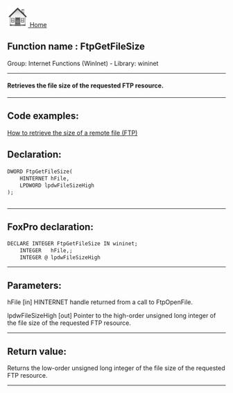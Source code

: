 [<img src="../../images/home.png"> Home ](https://github.com/VFPX/Win32API)  

## Function name : FtpGetFileSize
Group: Internet Functions (WinInet) - Library: wininet    
***  


#### Retrieves the file size of the requested FTP resource.
***  


## Code examples:
[How to retrieve the size of a remote file (FTP)](../../samples/sample_069.md)  

## Declaration:
```foxpro  
DWORD FtpGetFileSize(
    HINTERNET hFile,
    LPDWORD lpdwFileSizeHigh
);
  
```  
***  


## FoxPro declaration:
```foxpro  
DECLARE INTEGER FtpGetFileSize IN wininet;
	INTEGER   hFile,;
	INTEGER @ lpdwFileSizeHigh  
```  
***  


## Parameters:
hFile
[in] HINTERNET handle returned from a call to FtpOpenFile.

lpdwFileSizeHigh
[out] Pointer to the high-order unsigned long integer of the file size of the requested FTP resource.  
***  


## Return value:
Returns the low-order unsigned long integer of the file size of the requested FTP resource.  
***  

